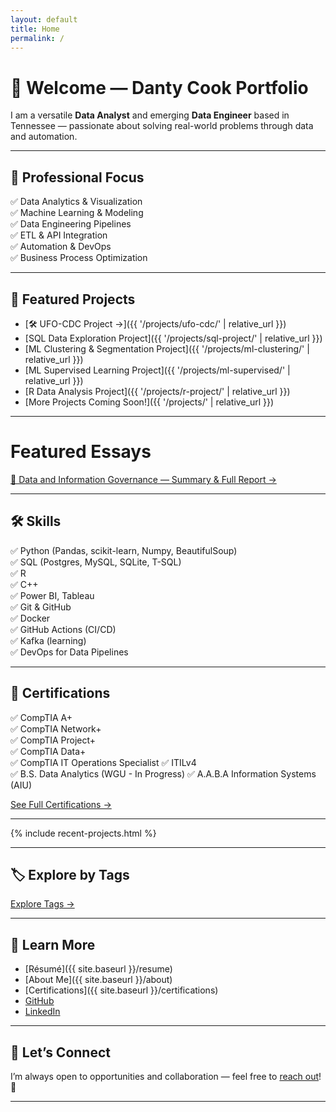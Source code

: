 ```yaml
---
layout: default
title: Home
permalink: /
---
```


# 👋 Welcome — Danty Cook Portfolio

I am a versatile **Data Analyst** and emerging **Data Engineer** based in Tennessee — passionate about solving real-world problems through data and automation.

---

## 🎯 Professional Focus

✅ Data Analytics & Visualization  
✅ Machine Learning & Modeling  
✅ Data Engineering Pipelines  
✅ ETL & API Integration  
✅ Automation & DevOps  
✅ Business Process Optimization

---

## 💼 Featured Projects

- [🛠️ UFO-CDC Project →]({{ '/projects/ufo-cdc/' | relative_url }})
- [SQL Data Exploration Project]({{ '/projects/sql-project/' | relative_url }})
- [ML Clustering & Segmentation Project]({{ '/projects/ml-clustering/' | relative_url }})
- [ML Supervised Learning Project]({{ '/projects/ml-supervised/' | relative_url }})
- [R Data Analysis Project]({{ '/projects/r-project/' | relative_url }})
- [More Projects Coming Soon!]({{ '/projects/' | relative_url }})

---

# Featured Essays

[📄 Data and Information Governance — Summary & Full Report →](/essays/data-governance/)


--- 

## 🛠️ Skills

✅ Python (Pandas, scikit-learn, Numpy, BeautifulSoup)  
✅ SQL (Postgres, MySQL, SQLite, T-SQL)  
✅ R  
✅ C++  
✅ Power BI, Tableau  
✅ Git & GitHub  
✅ Docker  
✅ GitHub Actions (CI/CD)  
✅ Kafka (learning)  
✅ DevOps for Data Pipelines

---

## 🏅 Certifications

✅ CompTIA A+  
✅ CompTIA Network+  
✅ CompTIA Project+  
✅ CompTIA Data+  
✅ CompTIA IT Operations Specialist
✅ ITILv4  
✅ B.S. Data Analytics (WGU - In Progress)
✅ A.A.B.A Information Systems (AIU)

[See Full Certifications →](/certifications)

---

{% include recent-projects.html %}

---

## 🏷️ Explore by Tags

[Explore Tags →](/tags)

---

## 📄 Learn More

- [Résumé]({{ site.baseurl }}/resume)
- [About Me]({{ site.baseurl }}/about)
- [Certifications]({{ site.baseurl }}/certifications)
- [GitHub](https://github.com/Caprikey)
- [LinkedIn](https://www.linkedin.com/in/danty-cook-367ba31b)

---

## 🤝 Let’s Connect

I’m always open to opportunities and collaboration — feel free to [reach out](mailto:DantyDCook@gmail.com)! 🚀

---
